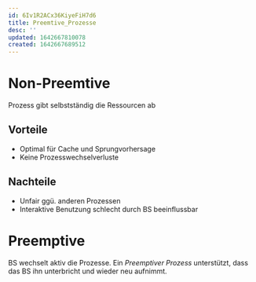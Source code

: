 ```yaml
---
id: 6Iv1R2ACx36KiyeFiH7d6
title: Preemtive_Prozesse
desc: ''
updated: 1642667810078
created: 1642667689512
---
```



# Non-Preemtive

Prozess gibt selbstständig die Ressourcen ab

## Vorteile
- Optimal für Cache und Sprungvorhersage
- Keine Prozesswechselverluste

## Nachteile
- Unfair ggü. anderen Prozessen
- Interaktive Benutzung schlecht durch BS beeinflussbar

# Preemptive

BS wechselt aktiv die Prozesse.
Ein *Preemptiver Prozess* unterstützt, dass das BS ihn unterbricht und wieder neu aufnimmt.
